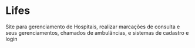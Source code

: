 # Lifes
Site para gerenciamento de Hospitais, realizar marcações de consulta e seus gerenciamentos, chamados de ambulâncias, e sistemas de cadastro e login
